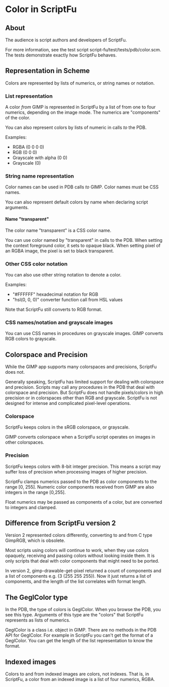 # Color in ScriptFu

## About

The audience is script authors and developers of ScriptFu.

For more information, see the test script script-fu/test/tests/pdb/color.scm.
The tests demonstrate exactly how ScriptFu behaves.

## Representation in Scheme

Colors are represented by lists of numerics, or string names or notation.

### List representation

A color *from* GIMP is represented in ScriptFu by a list of from one to four numerics,
depending on the image mode.
The numerics are "components" of the color.

You can also represent colors by lists of numeric in calls *to* the PDB.

Examples:

  - RGBA (0 0 0 0)
  - RGB (0 0 0)
  - Grayscale with alpha (0 0)
  - Grayscale (0)


### String name representation

Color names can be used in PDB calls *to* GIMP.  Color names must be CSS names.

You can also represent default colors by name
when declaring script arguments.

#### Name "transparent"

The color name "transparent" is a CSS color name.

You can use color named by "transparent" in calls to the PDB.
When setting the context foreground color,
it sets to opaque black.
When setting pixel of an RGBA image, the pixel
is set to black transparent.

### Other CSS color notation

You can also use other string notation to denote a color.

Examples:

  - "#FFFFFF"  hexadecimal notation for RGB
  - "hsl(0, 0, 0)" converter function call from HSL values

Note that ScriptFu still converts to RGB format.

### CSS names/notation and grayscale images

You can use CSS names in procedures on grayscale images.
GIMP converts RGB colors to grayscale.

## Colorspace and Precision

While the GIMP app supports many colorspaces and precisions,
ScriptFu does not.

Generally speaking, ScriptFu has limited support for dealing with
colorspace and precision.
Scripts may call any procedures in the PDB that deal with colorspace
and precision.
But ScriptFu does not handle pixels/colors in high precision
or in colorspaces other than RGB and grayscale.
ScriptFu is not designed for intense and complicated pixel-level operations.

### Colorspace

ScriptFu keeps colors in the sRGB colorspace,
or grayscale.

GIMP converts colorspace when a ScriptFu script operates on images in other colorspaces.

### Precision

ScriptFu keeps colors with 8-bit integer precision.
This means a script may suffer loss of precision
when processing images of higher precision.

ScriptFu clamps numerics passed to the PDB as color components
to the range [0, 255].
Numeric color components received from GIMP are also integers in the range [0,255].

Float numerics may be passed as components of a color,
but are converted to integers and clamped.

## Difference from ScriptFu version 2

Version 2 represented colors differently,
converting to and from C type GimpRGB, which is obsolete.

Most scripts using colors will continue to work,
when they use colors opaquely,
receiving and passing colors without looking inside them.
It is only scripts that deal with color components
that might need to be ported.

In version 2, gimp-drawable-get-pixel
returned a count of components and a list of components e.g. (3 (255 255 255)).
Now it just returns a list of components,
and the length of the list correlates with format length.

## The GeglColor type

In the PDB, the type of colors is GeglColor.
When you browse the PDB, you see this type.
Arguments of this type are the "colors"
that ScriptFu represents as lists of numerics.

GeglColor is a class i.e. object in GIMP.
There are no methods in the PDB API for GeglColor.
For example in ScriptFu you can't get the format of a GeglColor.
You can get the length of the list representation to know the format.

## Indexed images

Colors to and from indexed images are colors, not indexes.
That is, in ScriptFu, a color from an indexed image is
a list of four numerics, RGBA.


